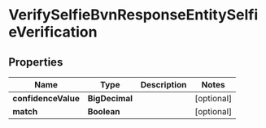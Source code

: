 

# VerifySelfieBvnResponseEntitySelfieVerification


## Properties

| Name | Type | Description | Notes |
|------------ | ------------- | ------------- | -------------|
|**confidenceValue** | **BigDecimal** |  |  [optional] |
|**match** | **Boolean** |  |  [optional] |



